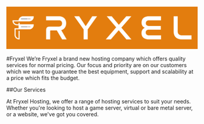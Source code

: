 ![Fryxel Hosting Banner](https://github.com/Fryxel/.github/blob/master/profile/fryxel-banner.jpg?raw=true)

#Fryxel
We’re Fryxel a brand new hosting company which offers quality services for normal pricing. Our focus and priority are on our customers which we want to guarantee the best equipment, support and scalability at a price which fits the budget.

##Our Services

At Fryxel Hosting, we offer a range of hosting services to suit your needs. Whether you're looking to host a game server, virtual or bare metal server, or a website, we've got you covered.
